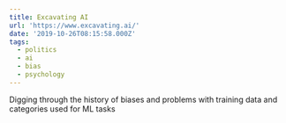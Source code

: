 ```yaml
---
title: Excavating AI
url: 'https://www.excavating.ai/'
date: '2019-10-26T08:15:58.000Z'
tags:
  - politics
  - ai
  - bias
  - psychology
---
```

Digging through the history of biases and problems with training data and categories used for ML tasks
